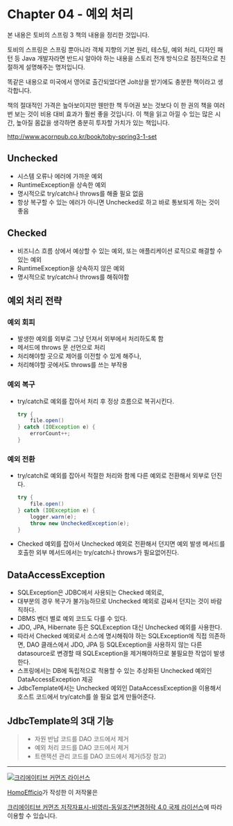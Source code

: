 # Chapter 04 - 예외 처리

본 내용은 토비의 스프링 3 책의 내용을 정리한 것입니다.

토비의 스프링은 스프링 뿐아니라 객체 지향의 기본 원리, 테스팅, 예외 처리, 디자인 패턴 등 Java 개발자라면 반드시 알아야 하는 내용을 스토리 전개 방식으로 점진적으로 친절하게 설명해주는 명저입니다. 

똑같은 내용으로 미국에서 영어로 출간되었다면 Jolt상을 받기에도 충분한 책이라고 생각합니다.

책의 절대적인 가격은 높아보이지만 웬만한 책 두어권 보는 것보다 이 한 권의 책을 여러번 보는 것이 비용 대비 효과가 훨씬 좋을 것입니다. 
이 책을 읽고 아낄 수 있는 많은 시간, 높아질 몸값을 생각하면 충분히 투자할 가치가 있는 책입니다.

http://www.acornpub.co.kr/book/toby-spring3-1-set

## Unchecked

- 시스템 오류나 에러에 가까운 예외
- RuntimeException을 상속한 예외
- 명시적으로 try/catch나 throws를 해줄 필요 없음
- 항상 복구할 수 있는 에러가 아니면 Unchecked로 하고 바로 통보되게 하는 것이 좋음 

## Checked

- 비즈니스 흐름 상에서 예상할 수 있는 예외, 또는 애플리케이션 로직으로 해결할 수 있는 예외
- RuntimeException을 상속하지 않은 예외
- 명시적으로 try/catch나 throws를 해줘야함


## 예외 처리 전략

### 예외 회피

- 발생한 예외를 외부로 그냥 던져서 외부에서 처리하도록 함
- 메서드에 throws 문 선언으로 처리
- 처리해야할 곳으로 제어를 이전할 수 있게 해주나, 
- 처리해야할 곳에서도 throws를 쓰는 부작용

### 예외 복구

- try/catch로 예외를 잡아서 처리 후 정상 흐름으로 복귀시킨다.

    ```java
    try {
        file.open()
    } catch (IOException e) {
        errorCount++;
    }
    ```     

### 예외 전환

- try/catch로 예외를 잡아서 적절한 처리와 함께 다른 예외로 전환해서 외부로 던진다.

    ```java
    try {
        file.open()
    } catch (IOException e) {
        logger.warn(e);
        throw new UncheckedException(e);
    }
    ```     
- Checked 예외를 잡아서 Unchecked 예외로 전환해서 던지면 예외 발생 메서드를 호출한 외부 메서드에서는 try/catch나 throws가 필요없어진다.

## DataAccessException

- SQLException은 JDBC에서 사용되는 Checked 예외로, 
- 대부분의 경우 복구가 불가능하므로 Unchecked 예외로 감싸서 던지는 것이 바람직하다.
- DBMS 벤더 별로 예외 코드도 다를 수 있다.
- JDO, JPA, Hibernate 등은 SQLException 대신 Unchecked 예외를 사용한다.
- 따라서 Checked 예외로서 소스에 명시해줘야 하는 SQLException에 직접 의존하면, DAO 클래스에서 JDO, JPA 등 SQLException을 사용하지 않는 다른 datasource로 변경할 때 SQLException을 제거해야하므로 불필요한 작업이 발생한다.
- 스프링에서는 DB에 독립적으로 적용할 수 있는 추상화된 Unchecked 예외인 DataAccessException 제공
- JdbcTemplate에서는 Unchecked 예외인 DataAccessException을 이용해서 호스트 코드에서 try/catch를 쓸 필요 없게 만들어준다. 

## JdbcTemplate의 3대 기능

> - 자원 반납 코드를 DAO 코드에서 제거
> - 예외 처리 코드를 DAO 코드에서 제거
> - 트랜잭션 관리 코드를 DAO 코드에서 제거(5장 참고) 



----
<a rel="license" href="http://creativecommons.org/licenses/by-nc-sa/4.0/"><img alt="크리에이티브 커먼즈 라이선스" style="border-width:0" src="https://i.creativecommons.org/l/by-nc-sa/4.0/88x31.png" /></a>

<a href='https://www.facebook.com/hanmomhanda' target='_blank'>HomoEfficio</a>가 작성한 이 저작물은

<a rel="license" href="http://creativecommons.org/licenses/by-nc-sa/4.0/">크리에이티브 커먼즈 저작자표시-비영리-동일조건변경허락 4.0 국제 라이선스</a>에 따라 이용할 수 있습니다.
